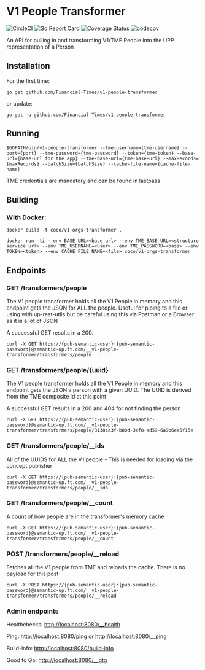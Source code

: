 # V1 People Transformer
[![CircleCI](https://circleci.com/gh/Financial-Times/v1-people-transformer.svg?style=svg)](https://circleci.com/gh/Financial-Times/v1-people-transformer) [![Go Report Card](https://goreportcard.com/badge/github.com/Financial-Times/v1-people-transformer)](https://goreportcard.com/report/github.com/Financial-Times/v1-people-transformer) [![Coverage Status](https://coveralls.io/repos/github/Financial-Times/v1-people-transformer/badge.svg?branch=master)](https://coveralls.io/github/Financial-Times/v1-people-transformer?branch=master) [![codecov](https://codecov.io/gh/Financial-Times/v1-people-transformer/branch/master/graph/badge.svg)](https://codecov.io/gh/Financial-Times/v1-people-transformer)

An API for pulling in and transforming V1/TME People into the UPP representation of a Person 

## Installation

For the first time:

`go get github.com/Financial-Times/v1-people-transformer`

or update:

`go get -u github.com/Financial-Times/v1-people-transformer`

## Running

`$GOPATH/bin/v1-people-transformer --tme-username={tme-username} --port={port} --tme-password={tme-password} --token={tme-token} --base-url={base-url for the app} --tme-base-url={tme-base-url} --maxRecords={maxRecords} --batchSize={batchSize} --cache-file-name={cache-file-name}`

TME credentials are mandatory and can be found in lastpass

## Building

### With Docker:

`docker build -t coco/v1-orgs-transformer .`

`docker run -ti --env BASE_URL=<base url> --env TME_BASE_URL=<structure service url> --env TME_USERNAME=<user> --env TME_PASSWORD=<pass> --env TOKEN=<token> --env CACHE_FILE_NAME=<file> coco/v1-orgs-transformer`

## Endpoints

### GET /transformers/people
The V1 people transformer holds all the V1 People in memory and this endpoint gets the JSON for ALL the people. Useful for piping to a file  or using with up-rest-utils but be careful using this via Postman or a Browser as it is a lot of JSON

A successful GET results in a 200. 

`curl -X GET https://{pub-semantic-user}:{pub-semantic-password}@semantic-up.ft.com/__v1-people-transformer/transformers/people`

### GET /transformers/people/{uuid}
The V1 people transformer holds all the V1 People in memory and this endpoint gets the JSON a person with a given UUID. The UUID is derived from the TME composite id at this point

A successful GET results in a 200 and 404 for not finding the person

`curl -X GET https://{pub-semantic-user}:{pub-semantic-password}@semantic-up.ft.com/__v1-people-transformer/transformers/people/8138ca3f-b80d-3ef8-ad59-6a9b6ea5f15e`

### GET /transformers/people/__ids

All of the UUIDS for ALL the V1 people - This is needed for loading via the concept publisher

`curl -X GET https://{pub-semantic-user}:{pub-semantic-password}@semantic-up.ft.com/__v1-people-transformer/transformers/people/__ids`

### GET /transformers/people/__count
A count of how people are in the transformer's memory cache

`curl -X GET https://{pub-semantic-user}:{pub-semantic-password}@semantic-up.ft.com/__v1-people-transformer/transformers/people/__count`


### POST /transformers/people/__reload 

Fetches all the V1 people from TME and reloads the cache. There is no payload for this post

`curl -X POST https://{pub-semantic-user}:{pub-semantic-password}@semantic-up.ft.com/__v1-people-transformer/transformers/people/__reload`

### Admin endpoints
Healthchecks: [http://localhost:8080/__health](http://localhost:8080/__health)

Ping: [http://localhost:8080/ping](http://localhost:8080/ping) or [http://localhost:8080/__ping](http://localhost:8080/__ping)

Build-info: [http://localhost:8080/build-info](http://localhost:8080/build-info) 

Good to Go: [http://localhost:8080/__gtg](http://localhost:8080/__gtg) 

